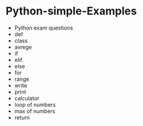 # Python-simple-Examples
- Python exam questions
- def
- class
- avrege
- if
- elif
- else
- for
- range
- write
- print
- calculator
- loop of numbers
- max of numbers
- return
